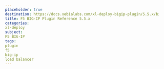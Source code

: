 ```yaml
---
placeholder: true
destination: https://docs.xebialabs.com/xl-deploy-bigip-plugin/5.5.x/bigipPluginManual.html
title: F5 BIG-IP Plugin Reference 5.5.x
categories:
xl-deploy
subject:
F5 BIG-IP
tags:
plugin
f5
big-ip
load balancer
---
```


